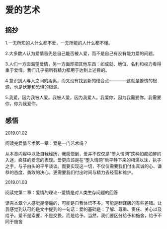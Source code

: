 # 爱的艺术

## 摘抄

1.一无所知的人什么都不爱，一无所能的人什么都不懂。

2.大多数人认为爱情首先是自己能否被人爱，而不是自己有没有能力爱的问题。

3.人们一方面渴望爱情，另一方面却把其他东西：如成就、地位、名利和权力看得重于爱情。我们几乎把所有精力都用于达到上述目的。

4.意识到人与人之间的距离，而又没有找到新的结合点————这就是羞愧的根源，也是伏罪和恐惧的根源。

5.我爱，因为我被人爱。我被人爱，因为我爱人。我爱你，因为我需要你。我需要你，你为我爱你。

## 感悟

2019.01.02

阅读完爱情艺术第一章：爱是一门艺术吗？

从本章内容中以及自我经历，我感悟到，爱并不仅仅是“堕入情网”这种如痴如醉的入迷，疯狂的爱恋的表现。爱更应该是在“堕入情网”后平静下来的相濡以沫，执子之手，与子白头的平平谈谈。而要实现这一切，不仅仅需要我们付出真诚的心、谦恭的态度、勇敢的决心，更需要我们付出时间与精力去经营和维护。

2019.01.03

阅读完第二章：爱情的理论--爱情是对人类生存问题的回答

读完本章个人感觉是懵逼的，可能是自我体悟不多，可能是翻译版的有些差错。让我感觉到认可的是文中提到的一句话：爱的基础是：了解、尊重、责任、关心以及给予。爱不是索要，不是交换，而是给予。当然，我们要区分给予和施舍，给予不同于施舍